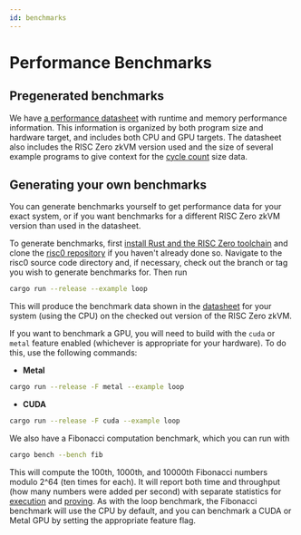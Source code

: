 ```yaml
---
id: benchmarks
---
```


# Performance Benchmarks

## Pregenerated benchmarks

We have [a performance datasheet][datasheet] with runtime and memory performance information.
This information is organized by both program size and hardware target, and includes both CPU and GPU targets.
The datasheet also includes the RISC Zero zkVM version used and the size of several example programs to give context for the [cycle count] size data.

## Generating your own benchmarks

You can generate benchmarks yourself to get performance data for your exact system, or if you want benchmarks for a different RISC Zero zkVM version than used in the datasheet.

To generate benchmarks, first [install Rust and the RISC Zero toolchain][install-toolchain] and clone the [risc0 repository] if you haven't already done so.
Navigate to the risc0 source code directory and, if necessary, check out the branch or tag you wish to generate benchmarks for.
Then run

```bash
cargo run --release --example loop
```

This will produce the benchmark data shown in the [datasheet] for your system (using the CPU) on the checked out version of the RISC Zero zkVM.

If you want to benchmark a GPU, you will need to build with the `cuda` or `metal` feature enabled (whichever is appropriate for your hardware).
To do this, use the following commands:

- **Metal**

```bash
cargo run --release -F metal --example loop
```

- **CUDA**

```bash
cargo run --release -F cuda --example loop
```

We also have a Fibonacci computation benchmark, which you can run with

```bash
cargo bench --bench fib
```

This will compute the 100th, 1000th, and 10000th Fibonacci numbers modulo 2^64 (ten times for each).
It will report both time and throughput (how many numbers were added per second) with separate statistics for [execution] and [proving].
As with the loop benchmark, the Fibonacci benchmark will use the CPU by default, and you can benchmark a CUDA or Metal GPU by setting the appropriate feature flag.

[cycle count]: /terminology#clock-cycles

[datasheet]: https://dev.risczero.com/datasheet.pdf

[execution]: /terminology#execute

[install-toolchain]: ./install.md

[proving]: /terminology#prover

[risc0 repository]: https://github.com/risc0/risc0

